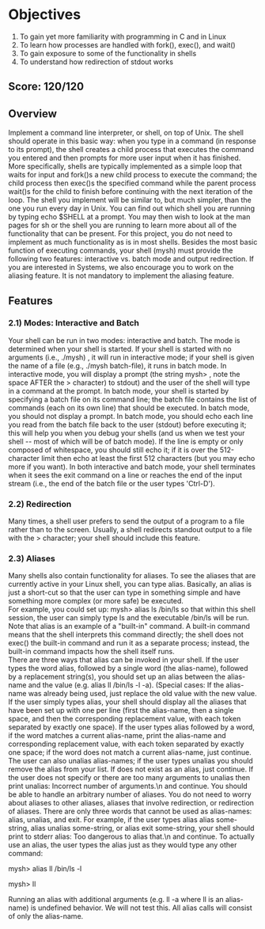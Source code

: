 # Objectives
1.	To gain yet more familiarity with programming in C and in Linux
2.	To learn how processes are handled with fork(), exec(), and wait()
3.	To gain exposure to some of the functionality in shells
4.	To understand how redirection of stdout works
## Score: 120/120
## Overview

Implement a command line interpreter, or shell, on top of Unix. The shell should operate in this basic way: when you type in a command (in response to its prompt), the shell creates a child process that executes the command you entered and then prompts for more user input when it has finished.  More specifically, shells are typically implemented as a simple loop that waits for input and fork()s a new child process to execute the command; the child process then exec()s the specified command while the parent process wait()s for the child to finish before continuing with the next iteration of the loop.
The shell you implement will be similar to, but much simpler, than the one you run every day in Unix. You can find out which shell you are running by typing echo $SHELL at a prompt. You may then wish to look at the man pages for sh or the shell you are running to learn more about all of the functionality that can be present. For this project, you do not need to implement as much functionality as is in most shells. 
Besides the most basic function of executing commands, your shell (mysh) must provide the following two features: interactive vs. batch mode and output redirection. If you are interested in Systems, we also encourage you to work on the aliasing feature. It is not mandatory to implement the aliasing feature.  

## Features
### 2.1) Modes: Interactive and Batch
Your shell can be run in two modes: interactive and batch.   The mode is determined when your shell is started.  If your shell is started with no arguments (i.e., ./mysh) , it will run in interactive mode; if your shell is given the name of a file (e.g., ./mysh batch-file), it runs in batch mode.
In interactive mode, you will display a prompt (the string mysh> , note the space AFTER the > character) to stdout) and the user of the shell will type in a command at the prompt.
In batch mode, your shell is started by specifying a batch file on its command line; the batch file contains the list of commands (each on its own line) that should be executed. In batch mode, you should not display a prompt. In batch mode, you should echo each line you read from the batch file back to the user (stdout) before executing it; this will help you when you debug your shells (and us when we test your shell -- most of which will be of batch mode). If the line is empty or only composed of whitespace, you should still echo it; if it is over the 512-character limit then echo at least the first 512 characters (but you may echo more if you want).
In both interactive and batch mode, your shell terminates when it sees the exit command on a line or reaches the end of the input stream (i.e., the end of the batch file or the user types 'Ctrl-D').  
### 2.2) Redirection
Many times, a shell user prefers to send the output of a program to a file rather than to the screen. Usually, a shell redirects standout output to a file with the > character; your shell should include this feature.

### 2.3) Aliases
Many shells also contain functionality for aliases.   To see the aliases that are currently active in your Linux shell, you can type alias.    Basically, an alias is just a short-cut so that the user can type in something simple and have something more complex (or more safe) be executed.  
For example, you could set up:
mysh> alias ls /bin/ls
so that within this shell session, the user can simply type ls and the executable /bin/ls will be run.
Note that alias is an example of a "built-in" command. A built-in command means that the shell interprets this command directly; the shell does not exec() the built-in command and run it as a separate process; instead, the built-in command impacts how the shell itself runs.  
There are three ways that alias can be invoked in your shell. 
If the user types the word alias, followed by a single word (the alias-name), followed by a replacement string(s), you should set up an alias between the alias-name and the value (e.g. alias ll /bin/ls -l -a). (Special cases: If the alias-name was already being used, just replace the old value with the new value.
If the user simply types alias, your shell should display all the aliases that have been set up with one per line (first the alias-name, then a single space, and then the corresponding replacement value, with each token separated by exactly one space).
If the user types alias followed by a word, if the word matches a current alias-name, print the alias-name and corresponding replacement value, with each token separated by exactly one space; if the word does not match a current alias-name, just continue.  
The user can also unalias alias-names; if the user types unalias <alias-name> you should remove the alias from your list. If <alias-name> does not exist as an alias, just continue. If the user does not specify <alias-name> or there are too many arguments to unalias then print unalias: Incorrect number of arguments.\n and continue.
You should be able to handle an arbitrary number of aliases.
You do not need to worry about aliases to other aliases, aliases that involve redirection, or redirection of aliases. There are only three words that cannot be used as alias-names: alias, unalias, and exit.   For example, if the user types alias alias some-string, alias unalias some-string, or alias exit some-string, your shell should print to stderr alias: Too dangerous to alias that.\n and continue.
To actually use an alias, the user types the alias just as they would type any other command:
  
mysh> alias ll /bin/ls -l
  
mysh> ll
  
Running an alias with additional arguments (e.g. ll -a where ll is an alias-name) is undefined behavior. We will not test this. All alias calls will consist of only the alias-name.
